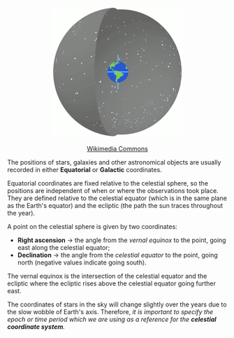 <p align="center">
  <img src="Ra_and_dec_demo.gif" alt="Ra_and_dec_demo">
</p>
<p align="center"><a href="https://commons.wikimedia.org/wiki/File%3ARa_and_dec_demo_animation_small.gif">Wikimedia Commons</a></p>

The positions of stars, galaxies and other astronomical objects are usually recorded in either **Equatorial** or **Galactic** coordinates.

Equatorial coordinates are fixed relative to the celestial sphere, so the positions are independent of when or where the observations took place. They are defined relative to the celestial equator (which is in the same plane as the Earth's equator) and the ecliptic (the path the sun traces throughout the year).

A point on the celestial sphere is given by two coordinates:

- **Right ascension** -> the angle from the _vernal equinox_ to the point, going east along the celestial equator;
- **Declination** -> the angle from the _celestial equator_ to the point, going north (negative values indicate going south).

The vernal equinox is the intersection of the celestial equator and the ecliptic where the ecliptic rises above the celestial equator going further east.

The coordinates of stars in the sky will change slightly over the years due to the slow wobble of Earth's axis. Therefore, _it is important to specify the epoch or time period which we are using as a reference for the **celestial coordinate system**._
